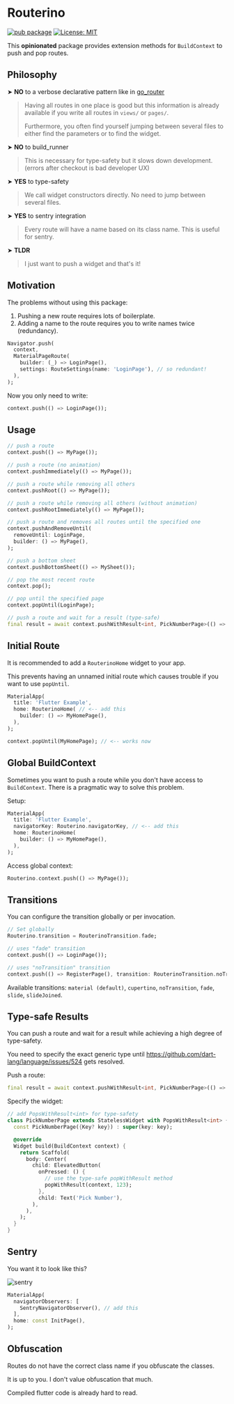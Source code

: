 # Routerino

[![pub package](https://img.shields.io/pub/v/routerino.svg)](https://pub.dev/packages/routerino)
[![License: MIT](https://img.shields.io/badge/License-MIT-yellow.svg)](https://opensource.org/licenses/MIT)

This **opinionated** package provides extension methods for `BuildContext` to push and pop routes.

## Philosophy

➤ **NO** to a verbose declarative pattern like in [go_router](https://pub.dev/packages/go_router)

> Having all routes in one place is good but this information is already available if you write all routes in `views/` or `pages/`.
> 
> Furthermore, you often find yourself jumping between several files to either find the parameters
> or to find the widget.

➤ **NO** to build_runner

> This is necessary for type-safety but it slows down development. (errors after checkout is bad developer UX)

➤ **YES** to type-safety

> We call widget constructors directly. No need to jump between several files.

➤ **YES** to sentry integration

> Every route will have a name based on its class name. This is useful for sentry.

➤ **TLDR**

> I just want to push a widget and that's it!

## Motivation

The problems without using this package:

1) Pushing a new route requires lots of boilerplate.
2) Adding a name to the route requires you to write names twice (redundancy).

```dart
Navigator.push(
  context,
  MaterialPageRoute(
    builder: (_) => LoginPage(),
    settings: RouteSettings(name: 'LoginPage'), // so redundant!
  ),
);
```

Now you only need to write:

```dart
context.push(() => LoginPage());
```

## Usage

```dart
// push a route
context.push(() => MyPage());

// push a route (no animation)
context.pushImmediately(() => MyPage());

// push a route while removing all others
context.pushRoot(() => MyPage());

// push a route while removing all others (without animation)
context.pushRootImmediately(() => MyPage());

// push a route and removes all routes until the specified one
context.pushAndRemoveUntil(
  removeUntil: LoginPage,
  builder: () => MyPage(),
);

// push a bottom sheet
context.pushBottomSheet(() => MySheet());

// pop the most recent route
context.pop();

// pop until the specified page
context.popUntil(LoginPage);

// push a route and wait for a result (type-safe)
final result = await context.pushWithResult<int, PickNumberPage>(() => PickNumberPage());
```

## Initial Route

It is recommended to add a `RouterinoHome` widget to your app.

This prevents having an unnamed initial route which causes trouble if you want to use `popUntil`.

```dart
MaterialApp(
  title: 'Flutter Example',
  home: RouterinoHome( // <-- add this
    builder: () => MyHomePage(),
  ),
);

context.popUntil(MyHomePage); // <-- works now
```

## Global BuildContext

Sometimes you want to push a route while you don't have access to `BuildContext`. There is a pragmatic way to solve this problem.

Setup:
```dart
MaterialApp(
  title: 'Flutter Example',
  navigatorKey: Routerino.navigatorKey, // <-- add this
  home: RouterinoHome(
    builder: () => MyHomePage(),
  ),
);
```

Access global context:
```dart
Routerino.context.push(() => MyPage());
```

## Transitions

You can configure the transition globally or per invocation.

```dart
// Set globally
Routerino.transition = RouterinoTransition.fade;

// uses "fade" transition
context.push(() => LoginPage());

// uses "noTransition" transition
context.push(() => RegisterPage(), transition: RouterinoTransition.noTransition);
```

Available transitions: `material (default)`, `cupertino`, `noTransition`, `fade`, `slide`, `slideJoined`.

## Type-safe Results

You can push a route and wait for a result while achieving a high degree of type-safety.

You need to specify the exact generic type until https://github.com/dart-lang/language/issues/524 gets resolved.

Push a route:

```dart
final result = await context.pushWithResult<int, PickNumberPage>(() => PickNumberPage());
```

Specify the widget:

```dart
// add PopsWithResult<int> for type-safety
class PickNumberPage extends StatelessWidget with PopsWithResult<int> {
  const PickNumberPage({Key? key}) : super(key: key);

  @override
  Widget build(BuildContext context) {
    return Scaffold(
      body: Center(
        child: ElevatedButton(
          onPressed: () {
            // use the type-safe popWithResult method
            popWithResult(context, 123);
          },
          child: Text('Pick Number'),
        ),
      ),
    );
  }
}
```

## Sentry

You want it to look like this?

![sentry](https://raw.githubusercontent.com/Tienisto/routerino/main/resources/sentry.png)

```dart
MaterialApp(
  navigatorObservers: [
    SentryNavigatorObserver(), // add this 
  ],
  home: const InitPage(),
);
```

## Obfuscation

Routes do not have the correct class name if you obfuscate the classes.

It is up to you. I don't value obfuscation that much.

Compiled flutter code is already hard to read.

